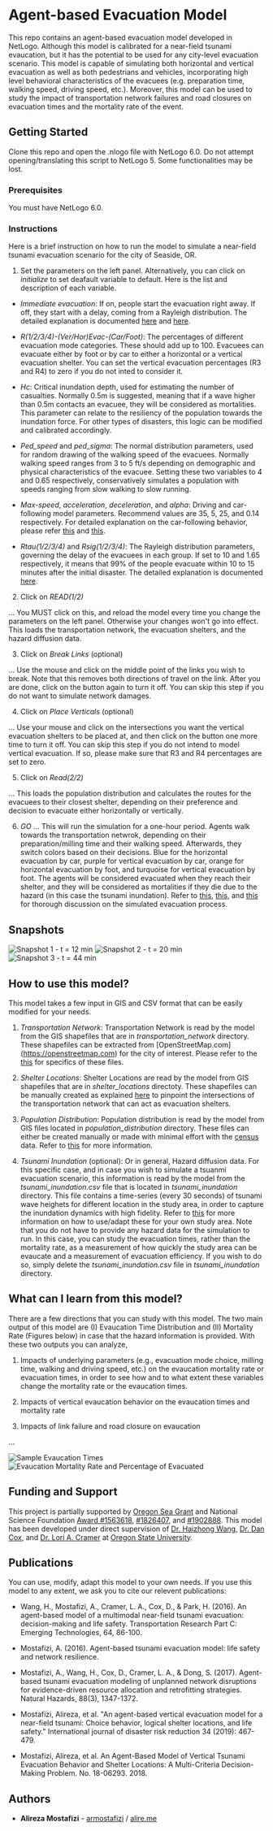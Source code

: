 # Agent-based Evacuation Model

This repo contains an agent-based evacuation model developed in NetLogo. Although this model is calibrated for a near-field tsunami evaucation, but it has the potential to be used for any city-level evacuation scenario. This model is capable of simulating both horizontal and vertical evacuation as well as both pedestrians and vehicles, incorporating high level behavioral characteristics of the evacuees (e.g. preparation time, walking speed, driving speed, etc.). Moreover, this model can be used to study the impact of transportation network failures and road closures on evacuation times and the mortality rate of the event. 

## Getting Started

Clone this repo and open the .nlogo file with NetLogo 6.0. Do not attempt opening/translating this script to NetLogo 5. Some functionalities may be lost.

### Prerequisites

You must have NetLogo 6.0.

### Instructions

Here is a brief instruction on how to run the model to simulate a near-field tsunami evacuation scenario for the city of Seaside, OR.

1. Set the parameters on the left panel. Alternatively, you can click on *initialize* to set deafault variable to default. Here is the list and description of each variable.

* *Immediate evacuation*: If on, people start the evacuation right away. If off, they start with a delay, coming from a Rayleigh distribution. The detailed explanation is documented [here](https://ir.library.oregonstate.edu/concern/graduate_thesis_or_dissertations/bv73c493x) and [here](https://www.sciencedirect.com/science/article/pii/S0968090X15004106).

* *R(1/2/3/4)-(Ver/Hor)Evac-(Car/Foot)*: The percentages of different evacuation mode categories. These should add up to 100. Evacuees can evacuate either by foot or by car to either a horizontal or a vertical evacuation shelter. You can set the vertical evacuation percentages (R3 and R4) to zero if you do not inted to consider it.

* *Hc*: Critical inundation depth, used for estimating the number of casualties. Normally 0.5m is suggested, meaning that if a wave higher than 0.5m contacts an evacuee, they will be considered as mortalities. This parameter can relate to the resiliency of the population towards the inundation force. For other types of disasters, this logic can be modified and calibrated accordingly.

* *Ped_speed* and *ped_sigma*: The normal distribution parameters, used for random drawing of the walking speed of the evacuees. Normally walking speed ranges from 3 to 5 ft/s depending on demographic and physical characteristics of the evacuee. Setting these two variables to 4 and 0.65 respectively, conservatively simulates a population with speeds ranging from slow walking to slow running.

* *Max-speed*, *acceleration*, *deceleration*, and *alpha*: Driving and car-following model parameters. Recommend values are 35, 5, 25, and 0.14 respectively. For detailed explanation on the car-following behavior, please refer [this](https://ir.library.oregonstate.edu/concern/graduate_thesis_or_dissertations/bv73c493x) and [this](https://link.springer.com/article/10.1007/s11069-017-2927-y).

* *Rtau(1/2/3/4)* and *Rsig(1/2/3/4)*: The Rayleigh distribution parameters, governing the delay of the evacuees in each group. If set to 10 and 1.65 respectively, it means that 99% of the people evacuate within 10 to 15 minutes after the initial disaster. The detailed explanation is documented [here](https://ir.library.oregonstate.edu/concern/graduate_thesis_or_dissertations/bv73c493x).

2. Click on *READ(1/2)*

... You MUST click on this, and reload the model every time you change the parameters on the left panel. Otherwise your changes won't go into effect. This loads the transportation network, the evacuation shelters, and the hazard diffusion data.

3. Click on *Break Links* (optional)

... Use the mouse and click on the middle point of the links you wish to break. Note that this removes both directions of travel on the link. After you are done, click on the button again to turn it off. You can skip this step if you do not want to simulate network damages.

4. Click on *Place Verticals* (optional)

... Use your mouse and click on the intersections you want the vertical evacuation shelters to be placed at, and then click on the button one more time to turn it off. You can skip this step if you do not intend to model vertical evacuation. If so, please make sure that R3 and R4 percentages are set to zero.
    
5. Click on *Read(2/2)*

... This loads the population distribution and calculates the routes for the evacuees to their closest shelter, depending on their preference and decision to evacuate either horizontally or vertically.

6. *GO*
... This will run the simulation for a one-hour period. Agents walk towards the transportation netwrok, depending on their preparation/milling time and their walking speed. Afterwards, they switch colors based on their decisions. Blue for the horizontal evacuation by car, purple for vertical evacuation by car, orange for horizontal evacuation by foot, and turquoise for vertical evacuation by foot. The agents will be considered evacuated when they reach their shelter, and they will be considered as mortalities if they die due to the hazard (in this case the tsunami inundation). Refer to [this](https://ir.library.oregonstate.edu/concern/graduate_thesis_or_dissertations/bv73c493x), [this](https://link.springer.com/article/10.1007/s11069-017-2927-y), and [this](https://www.sciencedirect.com/science/article/pii/S0968090X15004106) for thorough discussion on the simulated evacuation process. 

## Snapshots

![Snapshot 1 - t = 12 min](snapshots/snapshot1.png?raw=true "Snapshot 1 - time = 6min")
![Snapshot 2 - t = 20 min](snapshots/snapshot2.png?raw=true "Snapshot 2 - time = 20min")
![Snapshot 3 - t = 44 min](snapshots/snapshot3.png?raw=true "Snapshot 3 - time = 44min")

## How to use this model?

This model takes a few input in GIS and CSV format that can be easily modified for your needs.

1. *Transportation Network*: Transportation Network is read by the model from the GIS shapefiles that are in *transportation_network* directory. These shapefiles can be extracted from [OpenStreetMap.com] (https://openstreetmap.com) for the city of interest. Please refer to the [this](transportation_network/README.md) for specifics of these files.

2. *Shelter Locations*: Shelter Locations are read by the model from GIS shapefiles that are in *shelter_locations* directoty. These shapefiles can be manually created as explained [here](shelter_locations/README.md) to pinpoint the intersections of the transportation network that can act as evacuation shelters.

3. *Population Distribution*: Population distribution is read by the model from GIS files located in *population_distribution* directory. These files can either be created manually or made with minimal effort with the [census](https://www.census.gov/data.html) data. Refer to [this](population_distribution/README.md) for more information.

4. *Tsunami Inundation* (optional): Or in general, Hazard diffusion data. For this specific case, and in case you wish to simulate a tsuanmi evacuation scenario, this information is read by the model from the *tsunami_inundation.csv* file that is located in *tsunami_inundation* directory. This file contains a time-series (every 30 seconds) of tsunami wave heighets for different location in the study area, in order to capture the inundation dynamics with high fidelity. Refer to [this](tsunami_inundation/README.md) for more information on how to use/adapt these for your own study area. Note that you do not have to provide any hazard data for the simulation to run. In this case, you can study the evacuation times, rather than the mortality rate, as a measurement of how quickly the study area can be evaucate and a measurement of evacuation efficiency. If you wish to do so, simply delete the *tsunami_inundation.csv* file in *tsunami_inundation* directory.

## What can I learn from this model?

There are a few directions that you can study with this model. The two main output of this model are (I) Evaucation Time Distribution and (II) Mortality Rate (Figures below) in case that the hazard information is provided. With these two outputs you can analyze,

1. Impacts of underlying parameters (e.g., evacuation mode choice, milling time, walking and driving speed, etc.) on the evaucation mortality rate or evacuation times, in order to see how and to what extent these variables change the mortality rate or the evaucation times.

2. Impacts of vertical evaucation behavior on the evaucation times and mortality rate

3. Impacts of link failure and road closure on evaucation

...

![Sample Evaucation Times](snapshots/evac_times.png)
![Evaucation Mortality Rate and Percentage of Evacuated](snapshots/mortality_rate.png)



## Funding and Support

This project is partially supported by [Oregon Sea Grant](http://seagrant.oregonstate.edu/) and National Science Foundation [Award \#1563618](https://www.nsf.gov/awardsearch/showAward?AWD_ID=1563618), [\#1826407](https://www.nsf.gov/awardsearch/showAward?AWD_ID=1826407), and [\#1902888](https://www.nsf.gov/awardsearch/showAward?AWD_ID=1902888). This model has been developed under direct supervision of [Dr. Haizhong Wang](http://cce.oregonstate.edu/wang), [Dr. Dan Cox](http://cce.oregonstate.edu/cox), and [Dr. Lori A. Cramer](https://liberalarts.oregonstate.edu/spp/sociology/lori-cramer) at [Oregon State University](http://oregonstate.edu).

## Publications

You can use, modify, adapt this model to your own needs. If you use this model to any extent, we ask you to cite our relevent publications:

+ Wang, H., Mostafizi, A., Cramer, L. A., Cox, D., & Park, H. (2016). An agent-based model of a multimodal near-field tsunami evacuation: decision-making and life safety. Transportation Research Part C: Emerging Technologies, 64, 86-100.

+ Mostafizi, A. (2016). Agent-based tsunami evacuation model: life safety and network resilience.

+ Mostafizi, A., Wang, H., Cox, D., Cramer, L. A., & Dong, S. (2017). Agent-based tsunami evacuation modeling of unplanned network disruptions for evidence-driven resource allocation and retrofitting strategies. Natural Hazards, 88(3), 1347-1372.

+ Mostafizi, Alireza, et al. "An agent-based vertical evacuation model for a near-field tsunami: Choice behavior, logical shelter locations, and life safety." International journal of disaster risk reduction 34 (2019): 467-479.

+ Mostafizi, Alireza, et al. An Agent-Based Model of Vertical Tsunami Evacuation Behavior and Shelter Locations: A Multi-Criteria Decision-Making Problem. No. 18-06293. 2018.

## Authors

* **Alireza Mostafizi** - [armostafizi](https://github.com/armostafizi) / [alire.me](https://alire.me)
